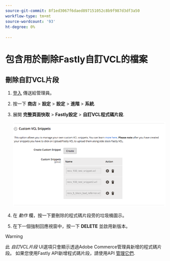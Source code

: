 ```yaml
---
source-git-commit: 8f1ed3067f6daed897151052c8b9f987d3df3a50
workflow-type: tm+mt
source-wordcount: '93'
ht-degree: 0%

---
```

# 包含用於刪除Fastly自訂VCL的檔案

## 刪除自訂VCL片段

1. [登入](/help/get-started/onboarding.md#access-your-admin-panel) 傳送給管理員。

1. 按一下 **商店** > **設定** > **設定** > **進階** > **系統**.

1. 展開 **完整頁面快取** > **Fastly設定** > **自訂VCL程式碼片段**.

   ![管理自訂VCL片段](/help/assets/cdn/fastly-manage-snippets.png)

1. 在 _動作_ 欄，按一下要刪除的程式碼片段旁的垃圾桶圖示。

1. 在下一個強制回應視窗中，按一下 **DELETE** 並啟用新版本。

>[!WARNING]
>
>此 _自訂VCL片段_ UI選項只會顯示透過Adobe Commerce管理員新增的程式碼片段。 如果您使用Fastly API新增程式碼片段，請使用API [管理它們](/help/cloud-guide/cdn/fastly-vcl-custom-snippets.md#manage-vcl-using-the-api).
